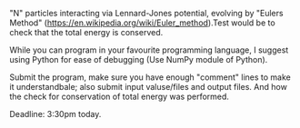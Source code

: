 "N" particles interacting via Lennard-Jones potential, evolving by "Eulers Method" (https://en.wikipedia.org/wiki/Euler_method).Test would be to check that the total energy is conserved. 

While you can program in your favourite programming language, I suggest using Python for ease of debugging (Use NumPy module of Python).

Submit the program, make sure you have enough "comment" lines to make it understandbale; also submit input valuse/files and output files. And how the check for conservation of total energy was performed.

Deadline: 3:30pm today.
